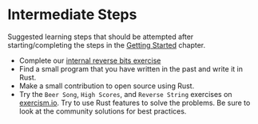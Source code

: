 # Intermediate Steps
Suggested learning steps that should be attempted after starting/completing the steps in the [Getting Started](ch02_01_getting_started.md) chapter.

- Complete our [internal reverse bits exercise](http://bitbucket.syncroness.com:7990/projects/SYN/repos/rust_exercise_reversebits/browse)
- Find a small program that you have written in the past and write it in Rust.
- Make a small contribution to open source using Rust.
- Try the `Beer Song`, `High Scores`, and `Reverse String` exercises on [exercism.io](https://exercism.io/tracks/rust). Try to use Rust features to solve the problems. Be sure to look at the community solutions for best practices.